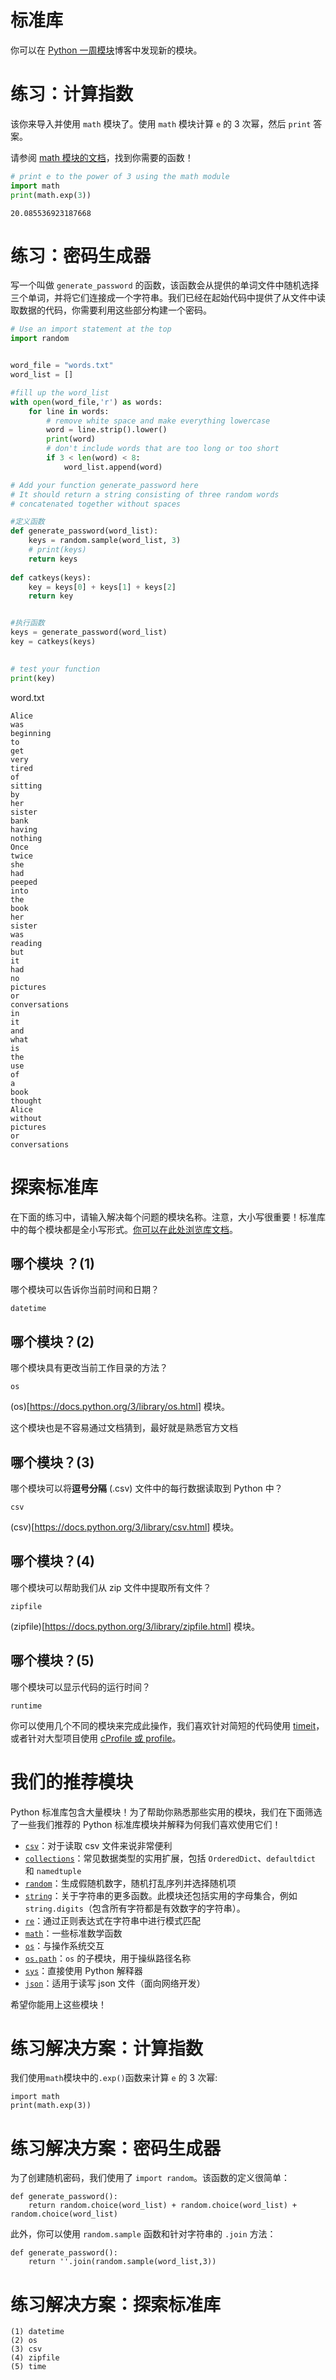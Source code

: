 # 标准库

你可以在 [Python 一周模块](https://pymotw.com/3/)博客中发现新的模块。

# 练习：计算指数

该你来导入并使用 `math` 模块了。使用 `math` 模块计算 `e` 的 3 次幂，然后 `print` 答案。

请参阅 [math 模块的文档](https://docs.python.org/3.6/library/math.html?highlight=math%20module#module-math)，找到你需要的函数！

```python
# print e to the power of 3 using the math module
import math
print(math.exp(3))
```

```
20.085536923187668
```



# 练习：密码生成器

写一个叫做 `generate_password` 的函数，该函数会从提供的单词文件中随机选择三个单词，并将它们连接成一个字符串。我们已经在起始代码中提供了从文件中读取数据的代码，你需要利用这些部分构建一个密码。

```python
# Use an import statement at the top
import random


word_file = "words.txt"
word_list = []

#fill up the word_list
with open(word_file,'r') as words:
	for line in words:
		# remove white space and make everything lowercase
		word = line.strip().lower()
		print(word)
		# don't include words that are too long or too short
		if 3 < len(word) < 8:
			word_list.append(word)

# Add your function generate_password here
# It should return a string consisting of three random words 
# concatenated together without spaces

#定义函数
def generate_password(word_list):
    keys = random.sample(word_list, 3)
    # print(keys)
    return keys
    
def catkeys(keys): 
    key = keys[0] + keys[1] + keys[2] 
    return key


#执行函数
keys = generate_password(word_list)
key = catkeys(keys)

    
# test your function
print(key)
```

word.txt

```
Alice
was
beginning
to
get
very
tired
of
sitting
by
her
sister
bank
having
nothing
Once
twice
she
had
peeped
into
the
book
her
sister
was
reading
but
it
had
no
pictures
or
conversations
in
it
and
what
is
the
use
of
a
book
thought
Alice
without
pictures
or
conversations
```

# 探索标准库

在下面的练习中，请输入解决每个问题的模块名称。注意，大小写很重要！标准库中的每个模块都是全小写形式。[你可以在此处浏览库文档](https://docs.python.org/3/library/)。

## 哪个模块 ？(1)

哪个模块可以告诉你当前时间和日期？

```
datetime

```

## 哪个模块？(2)

哪个模块具有更改当前工作目录的方法？

```
os
```

(os)[<https://docs.python.org/3/library/os.html>] 模块。 

这个模块也是不容易通过文档猜到，最好就是熟悉官方文档

## 哪个模块？(3)

哪个模块可以将**逗号分隔** (.csv) 文件中的每行数据读取到 Python 中？

```
csv
```

(csv)[<https://docs.python.org/3/library/csv.html>] 模块。 

## 哪个模块？(4)

哪个模块可以帮助我们从 zip 文件中提取所有文件？

```
zipfile
```

(zipfile)[<https://docs.python.org/3/library/zipfile.html>] 模块。 

## 哪个模块？(5)

哪个模块可以显示代码的运行时间？

```
runtime
```

你可以使用几个不同的模块来完成此操作，我们喜欢针对简短的代码使用 [timeit](https://docs.python.org/3/library/timeit.html)，或者针对大型项目使用 [cProfile 或 profile](https://docs.python.org/3/library/profile.html)。 

# 我们的推荐模块

Python 标准库包含大量模块！为了帮助你熟悉那些实用的模块，我们在下面筛选了一些我们推荐的 Python 标准库模块并解释为何我们喜欢使用它们！

- [`csv`](https://docs.python.org/3/library/csv.html)：对于读取 csv 文件来说非常便利
- [`collections`](https://docs.python.org/3/library/collections.html)：常见数据类型的实用扩展，包括 `OrderedDict`、`defaultdict` 和 `namedtuple`
- [`random`](https://docs.python.org/3/library/random.html)：生成假随机数字，随机打乱序列并选择随机项
- [`string`](https://docs.python.org/3/library/string.html)：关于字符串的更多函数。此模块还包括实用的字母集合，例如 `string.digits`（包含所有字符都是有效数字的字符串）。
- [`re`](https://docs.python.org/3/library/re.html)：通过正则表达式在字符串中进行模式匹配
- [`math`](https://docs.python.org/3/library/math.html)：一些标准数学函数
- [`os`](https://docs.python.org/3/library/os.html)：与操作系统交互
- [`os.path`](https://docs.python.org/3/library/os.path.html)：`os` 的子模块，用于操纵路径名称
- [`sys`](https://docs.python.org/3/library/sys.html)：直接使用 Python 解释器
- [`json`](https://docs.python.org/3/library/json.html)：适用于读写 json 文件（面向网络开发）

希望你能用上这些模块！

# 练习解决方案：计算指数

我们使用`math`模块中的`.exp()`函数来计算 `e` 的 3 次幂:

```
import math
print(math.exp(3))
```

# 练习解决方案：密码生成器

为了创建随机密码，我们使用了 `import random`。该函数的定义很简单：

```
def generate_password():
    return random.choice(word_list) + random.choice(word_list) + random.choice(word_list)
```

此外，你可以使用 `random.sample` 函数和针对字符串的 `.join` 方法：

```
def generate_password():
    return ''.join(random.sample(word_list,3))
```

# 练习解决方案：探索标准库

```
(1) datetime
(2) os
(3) csv
(4) zipfile
(5) time
```